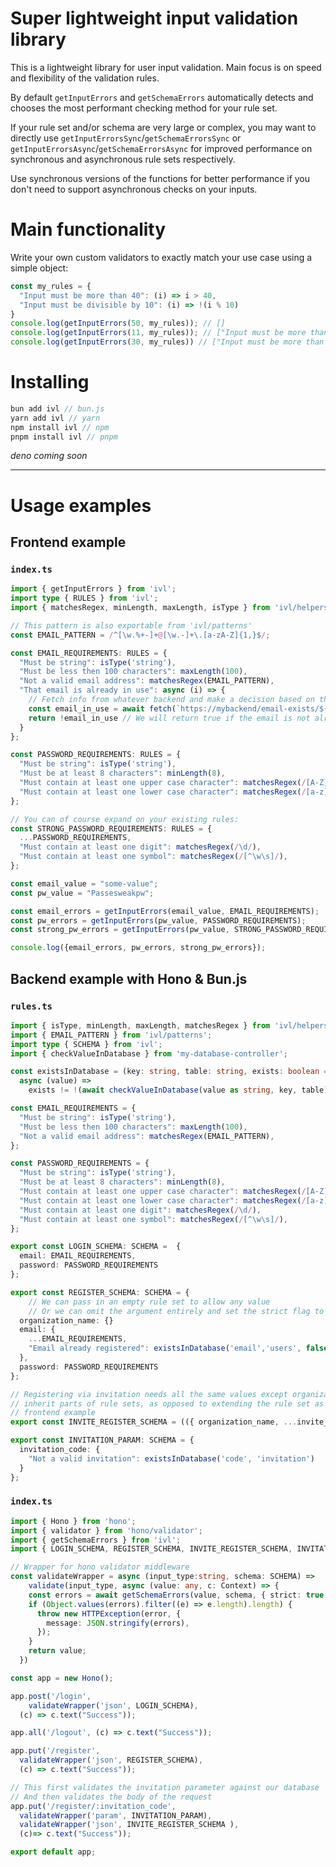 # Super lightweight input validation library
This is a lightweight library for user input validation.
Main focus is on speed and flexibility of the validation rules.

By default `getInputErrors` and `getSchemaErrors` automatically detects and chooses the most performant checking method for your rule set.

If your rule set and/or schema are very large or complex, you may want to directly use `getInputErrorsSync`/`getSchemaErrorsSync` or `getInputErrorsAsync`/`getSchemaErrorsAsync` for improved performance on synchronous and asynchronous rule sets respectively.

Use synchronous versions of the functions for better performance if you don't need to support asynchronous checks on your inputs. 


# Main functionality
Write your own custom validators to exactly match your use case using a simple object:
```javascript
const my_rules = {
  "Input must be more than 40": (i) => i > 40,
  "Input must be divisible by 10": (i) => !(i % 10)
}
console.log(getInputErrors(50, my_rules)); // []
console.log(getInputErrors(11, my_rules)); // ["Input must be more than 40", "Input must be divisible by 10"]
console.log(getInputErrors(30, my_rules)) // ["Input must be more than 40"]
```
# Installing
```typescript
bun add ivl // bun.js
yarn add ivl // yarn
npm install ivl // npm
pnpm install ivl // pnpm
```

*deno coming soon*

---
# Usage examples
## Frontend example
### `index.ts`
```typescript
import { getInputErrors } from 'ivl';
import type { RULES } from 'ivl';
import { matchesRegex, minLength, maxLength, isType } from 'ivl/helpers';

// This pattern is also exportable from 'ivl/patterns'
const EMAIL_PATTERN = /^[\w.%+-]+@[\w.-]+\.[a-zA-Z]{1,}$/;

const EMAIL_REQUIREMENTS: RULES = {
  "Must be string": isType('string'),
  "Must be less then 100 characters": maxLength(100),
  "Not a valid email address": matchesRegex(EMAIL_PATTERN),
  "That email is already in use": async (i) => {
    // Fetch info from whatever backend and make a decision based on that asynchronously
    const email_in_use = await fetch(`https://mybackend/email-exists/${i}`)
    return !email_in_use // We will return true if the email is not already taken
  }
};

const PASSWORD_REQUIREMENTS: RULES = {
  "Must be string": isType('string'),
  "Must be at least 8 characters": minLength(8),
  "Must contain at least one upper case character": matchesRegex(/[A-Z]/),
  "Must contain at least one lower case character": matchesRegex(/[a-z]/),
};

// You can of course expand on your existing rules: 
const STRONG_PASSWORD_REQUIREMENTS: RULES = {
  ...PASSWORD_REQUIREMENTS,
  "Must contain at least one digit": matchesRegex(/\d/),
  "Must contain at least one symbol": matchesRegex(/[^\w\s]/),
};

const email_value = "some-value";
const pw_value = "Passesweakpw";

const email_errors = getInputErrors(email_value, EMAIL_REQUIREMENTS);
const pw_errors = getInputErrors(pw_value, PASSWORD_REQUIREMENTS);
const strong_pw_errors = getInputErrors(pw_value, STRONG_PASSWORD_REQUIREMENTS);

console.log({email_errors, pw_errors, strong_pw_errors});
```


## Backend example with Hono & Bun.js

### `rules.ts`
```typescript
import { isType, minLength, maxLength, matchesRegex } from 'ivl/helpers';
import { EMAIL_PATTERN } from 'ivl/patterns';
import type { SCHEMA } from 'ivl';
import { checkValueInDatabase } from 'my-database-controller';

const existsInDatabase = (key: string, table: string, exists: boolean = true): RULE =>
  async (value) =>
    exists != !(await checkValueInDatabase(value as string, key, table)).length

const EMAIL_REQUIREMENTS = {
  "Must be string": isType('string'),
  "Must be less then 100 characters": maxLength(100),
  "Not a valid email address": matchesRegex(EMAIL_PATTERN),
};

const PASSWORD_REQUIREMENTS = {
  "Must be string": isType('string'),
  "Must be at least 8 characters": minLength(8),
  "Must contain at least one upper case character": matchesRegex(/[A-Z]/),
  "Must contain at least one lower case character": matchesRegex(/[a-z]/),
  "Must contain at least one digit": matchesRegex(/\d/),
  "Must contain at least one symbol": matchesRegex(/[^\w\s]/),
};

export const LOGIN_SCHEMA: SCHEMA =  {
  email: EMAIL_REQUIREMENTS,
  password: PASSWORD_REQUIREMENTS
};

export const REGISTER_SCHEMA: SCHEMA = {
	// We can pass in an empty rule set to allow any value
	// Or we can omit the argument entirely and set the strict flag to false when checking the schema
  organization_name: {}
  email: {
    ...EMAIL_REQUIREMENTS,
    "Email already registered": existsInDatabase('email','users', false)
  },
  password: PASSWORD_REQUIREMENTS
};

// Registering via invitation needs all the same values except organization name
// inherit parts of rule sets, as opposed to extending the rule set as show in the
// frontend example
export const INVITE_REGISTER_SCHEMA = (({ organization_name, ...invite_schema }) => invite_schema)(REGISTRATION_SCHEMA)

export const INVITATION_PARAM: SCHEMA = {
  invitation_code: {
    "Not a valid invitation": existsInDatabase('code', 'invitation')
  }
};

```

### `index.ts`
```typescript
import { Hono } from 'hono';
import { validator } from 'hono/validator';
import { getSchemaErrors } from 'ivl';
import { LOGIN_SCHEMA, REGISTER_SCHEMA, INVITE_REGISTER_SCHEMA, INVITATION_PARAM } from './rules.ts';

// Wrapper for hono validator middleware
const validateWrapper = async (input_type:string, schema: SCHEMA) => 
	validate(input_type, async (value: any, c: Context) => {
    const errors = await getSchemaErrors(value, schema, { strict: true });
    if (Object.values(errors).filter((e) => e.length).length) {
      throw new HTTPException(error, {
        message: JSON.stringify(errors),
      });
    }
    return value;
  })

const app = new Hono();

app.post('/login',
	validateWrapper('json', LOGIN_SCHEMA),
  (c) => c.text("Success"));

app.all('/logout', (c) => c.text("Success"));

app.put('/register', 
  validateWrapper('json', REGISTER_SCHEMA),
  (c) => c.text("Success"));

// This first validates the invitation parameter against our database
// And then validates the body of the request
app.put('/register/:invitation_code',
  validateWrapper('param', INVITATION_PARAM),
  validateWrapper('json', INVITE_REGISTER_SCHEMA ),
  (c)=> c.text("Success"));

export default app;
```